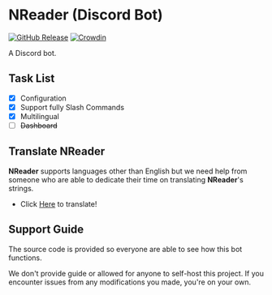# NReader (Discord Bot)

[![GitHub Release](https://img.shields.io/github/v/release/reinhello/NReader?color=%237289DA&include_prereleases)](https://github.com/reinhello/NReader/releases)
[![Crowdin](https://badges.crowdin.net/nreader/localized.svg)](https://crowdin.com/project/nreader)

A Discord bot.

## Task List

- [x] Configuration
- [x] Support fully Slash Commands
- [x] Multilingual
- [ ] ~~Dashboard~~ 

## Translate NReader

**NReader** supports languages other than English but we need help from someone who are able to dedicate their time on translating **NReader**'s strings.

- Click [Here](https://crowdin.com/project/nreader) to translate!

## Support Guide

The source code is provided so everyone are able to see how this bot functions.

We don't provide guide or allowed for anyone to self-host this project. If you encounter issues from any modifications you made, you're on your own.
